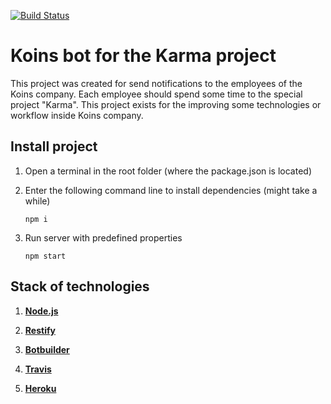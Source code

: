 [![Build Status](https://travis-ci.org/defint/koins-bot.svg?branch=master)](https://travis-ci.org/defint/koins-bot)

# Koins bot for the Karma project
This project was created for send notifications to the employees of the Koins company. 
Each employee should spend some time to the special project "Karma". 
This project exists for the improving some technologies or workflow inside Koins company.

## Install project

 1. Open a terminal in the root folder (where the package.json is located)
 
 2. Enter the following command line to install dependencies (might take a while)
  
        npm i
        
 3. Run server with predefined properties
 
        npm start
        
## Stack of technologies

 1. [**Node.js**](https://nodejs.org/en/)
 
 2. [**Restify**](http://restify.com/)
 
 3. [**Botbuilder**](https://github.com/Microsoft/BotBuilder) 

 4. [**Travis**](https://travis-ci.org/)
 
 5. [**Heroku**](https://heroku.com)
